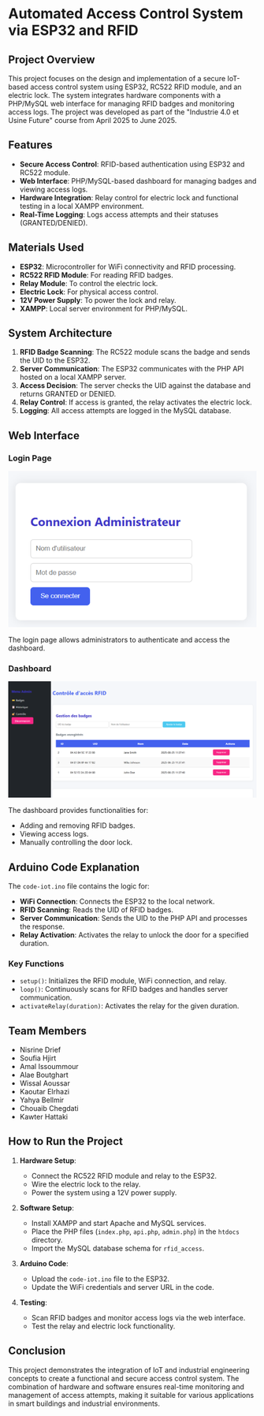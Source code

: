 # Automated Access Control System via ESP32 and RFID

## Project Overview
This project focuses on the design and implementation of a secure IoT-based access control system using ESP32, RC522 RFID module, and an electric lock. The system integrates hardware components with a PHP/MySQL web interface for managing RFID badges and monitoring access logs. The project was developed as part of the "Industrie 4.0 et Usine Future" course from April 2025 to June 2025.

## Features
- **Secure Access Control**: RFID-based authentication using ESP32 and RC522 module.
- **Web Interface**: PHP/MySQL-based dashboard for managing badges and viewing access logs.
- **Hardware Integration**: Relay control for electric lock and functional testing in a local XAMPP environment.
- **Real-Time Logging**: Logs access attempts and their statuses (GRANTED/DENIED).

## Materials Used
- **ESP32**: Microcontroller for WiFi connectivity and RFID processing.
- **RC522 RFID Module**: For reading RFID badges.
- **Relay Module**: To control the electric lock.
- **Electric Lock**: For physical access control.
- **12V Power Supply**: To power the lock and relay.
- **XAMPP**: Local server environment for PHP/MySQL.

## System Architecture
1. **RFID Badge Scanning**: The RC522 module scans the badge and sends the UID to the ESP32.
2. **Server Communication**: The ESP32 communicates with the PHP API hosted on a local XAMPP server.
3. **Access Decision**: The server checks the UID against the database and returns GRANTED or DENIED.
4. **Relay Control**: If access is granted, the relay activates the electric lock.
5. **Logging**: All access attempts are logged in the MySQL database.

## Web Interface
### Login Page
![Login Page](docs/login.png)

The login page allows administrators to authenticate and access the dashboard.

### Dashboard
![Dashboard](docs/dashboard.png)

The dashboard provides functionalities for:
- Adding and removing RFID badges.
- Viewing access logs.
- Manually controlling the door lock.

## Arduino Code Explanation
The `code-iot.ino` file contains the logic for:
- **WiFi Connection**: Connects the ESP32 to the local network.
- **RFID Scanning**: Reads the UID of RFID badges.
- **Server Communication**: Sends the UID to the PHP API and processes the response.
- **Relay Activation**: Activates the relay to unlock the door for a specified duration.

### Key Functions
- `setup()`: Initializes the RFID module, WiFi connection, and relay.
- `loop()`: Continuously scans for RFID badges and handles server communication.
- `activateRelay(duration)`: Activates the relay for the given duration.

## Team Members
- Nisrine Drief
- Soufia Hjirt
- Amal Issoummour
- Alae Boutghart
- Wissal Aoussar
- Kaoutar Elrhazi
- Yahya Bellmir
- Chouaib Chegdati
- Kawter Hattaki

## How to Run the Project
1. **Hardware Setup**:
   - Connect the RC522 RFID module and relay to the ESP32.
   - Wire the electric lock to the relay.
   - Power the system using a 12V power supply.

2. **Software Setup**:
   - Install XAMPP and start Apache and MySQL services.
   - Place the PHP files (`index.php`, `api.php`, `admin.php`) in the `htdocs` directory.
   - Import the MySQL database schema for `rfid_access`.

3. **Arduino Code**:
   - Upload the `code-iot.ino` file to the ESP32.
   - Update the WiFi credentials and server URL in the code.

4. **Testing**:
   - Scan RFID badges and monitor access logs via the web interface.
   - Test the relay and electric lock functionality.

## Conclusion
This project demonstrates the integration of IoT and industrial engineering concepts to create a functional and secure access control system. The combination of hardware and software ensures real-time monitoring and management of access attempts, making it suitable for various applications in smart buildings and industrial environments.
